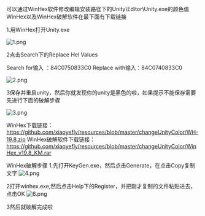 可以通过WinHex软件修改编辑安装路径下的Unity\Editor\Unity.exe的颜色值
WinHex以及WinHex破解软件在最下面有下载链接

1.用WinHex打开Unity.exe

![1.png](https://upload-images.jianshu.io/upload_images/22933906-df5f4bd269184a99.png?imageMogr2/auto-orient/strip%7CimageView2/2/w/1240)


2点击Search下的Replace Hel Values

  Search for输入 ：84C0750833C0
  Replace with输入：84C0740833C0

![2.png](https://upload-images.jianshu.io/upload_images/22933906-d8f61ade69055bd3.png?imageMogr2/auto-orient/strip%7CimageView2/2/w/1240)

3保存并重启unity，然后你就发现你的unity是黑色的啦，如果提示不能保存需要先进行下面的破解步骤

![3.png](https://upload-images.jianshu.io/upload_images/22933906-de0874bf501de711.png?imageMogr2/auto-orient/strip%7CimageView2/2/w/1240)


WinHex下载链接：
https://github.com/xiaoyefly/resources/blob/master/changeUnityColor/WH-19.8.zip
WinHex破解软件下载链接：
https://github.com/xiaoyefly/resources/blob/master/changeUnityColor/WinHex_v19.8_KM.rar

WinHex破解步骤
1.先打开KeyGen.exe，然后点击Generate，在点击Copy复制文字
![4.png](https://upload-images.jianshu.io/upload_images/22933906-2967dfd4e69ce89f.png?imageMogr2/auto-orient/strip%7CimageView2/2/w/1240)

2打开winhex.exe,然后点击Help下的Register，并把刚才复制的文件粘贴进去，点击OK
![6.png](https://upload-images.jianshu.io/upload_images/22933906-8a0e0f8adbda439f.png?imageMogr2/auto-orient/strip%7CimageView2/2/w/1240)


3然后就破解完成啦